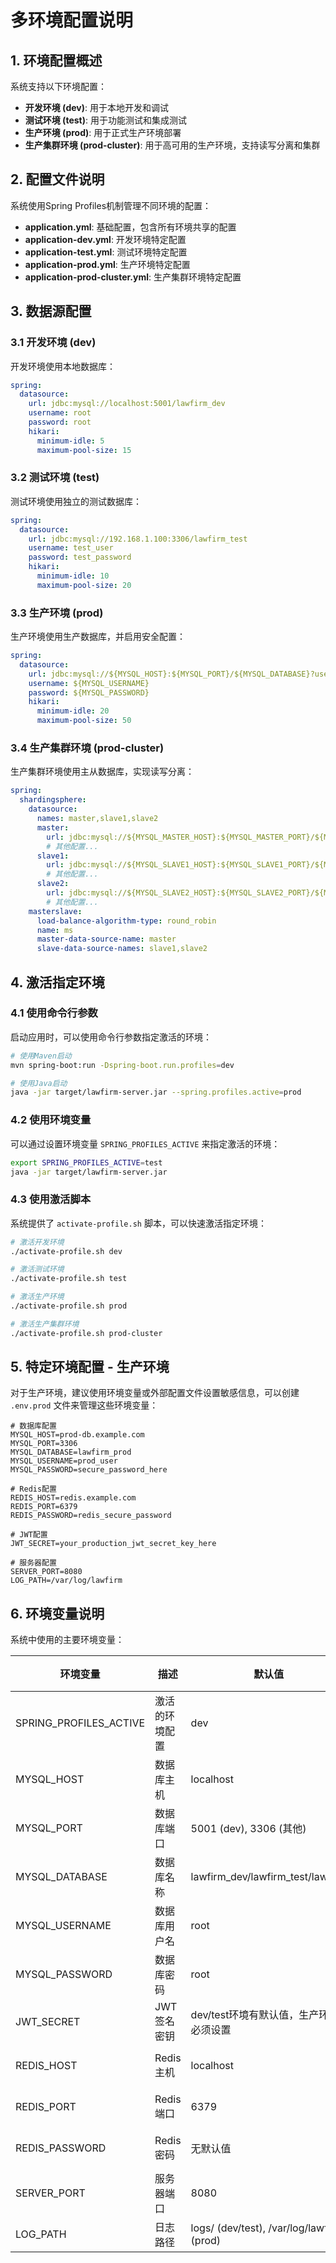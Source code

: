 # 多环境配置说明

## 1. 环境配置概述

系统支持以下环境配置：

- **开发环境 (dev)**: 用于本地开发和调试
- **测试环境 (test)**: 用于功能测试和集成测试
- **生产环境 (prod)**: 用于正式生产环境部署
- **生产集群环境 (prod-cluster)**: 用于高可用的生产环境，支持读写分离和集群

## 2. 配置文件说明

系统使用Spring Profiles机制管理不同环境的配置：

- **application.yml**: 基础配置，包含所有环境共享的配置
- **application-dev.yml**: 开发环境特定配置
- **application-test.yml**: 测试环境特定配置
- **application-prod.yml**: 生产环境特定配置
- **application-prod-cluster.yml**: 生产集群环境特定配置

## 3. 数据源配置

### 3.1 开发环境 (dev)

开发环境使用本地数据库：

```yaml
spring:
  datasource:
    url: jdbc:mysql://localhost:5001/lawfirm_dev
    username: root
    password: root
    hikari:
      minimum-idle: 5
      maximum-pool-size: 15
```

### 3.2 测试环境 (test)

测试环境使用独立的测试数据库：

```yaml
spring:
  datasource:
    url: jdbc:mysql://192.168.1.100:3306/lawfirm_test
    username: test_user
    password: test_password
    hikari:
      minimum-idle: 10
      maximum-pool-size: 20
```

### 3.3 生产环境 (prod)

生产环境使用生产数据库，并启用安全配置：

```yaml
spring:
  datasource:
    url: jdbc:mysql://${MYSQL_HOST}:${MYSQL_PORT}/${MYSQL_DATABASE}?useSSL=true&requireSSL=true
    username: ${MYSQL_USERNAME}
    password: ${MYSQL_PASSWORD}
    hikari:
      minimum-idle: 20
      maximum-pool-size: 50
```

### 3.4 生产集群环境 (prod-cluster)

生产集群环境使用主从数据库，实现读写分离：

```yaml
spring:
  shardingsphere:
    datasource:
      names: master,slave1,slave2
      master:
        url: jdbc:mysql://${MYSQL_MASTER_HOST}:${MYSQL_MASTER_PORT}/${MYSQL_DATABASE}
        # 其他配置...
      slave1:
        url: jdbc:mysql://${MYSQL_SLAVE1_HOST}:${MYSQL_SLAVE1_PORT}/${MYSQL_DATABASE}
        # 其他配置...
      slave2:
        url: jdbc:mysql://${MYSQL_SLAVE2_HOST}:${MYSQL_SLAVE2_PORT}/${MYSQL_DATABASE}
        # 其他配置...
    masterslave:
      load-balance-algorithm-type: round_robin
      name: ms
      master-data-source-name: master
      slave-data-source-names: slave1,slave2
```

## 4. 激活指定环境

### 4.1 使用命令行参数

启动应用时，可以使用命令行参数指定激活的环境：

```bash
# 使用Maven启动
mvn spring-boot:run -Dspring-boot.run.profiles=dev

# 使用Java启动
java -jar target/lawfirm-server.jar --spring.profiles.active=prod
```

### 4.2 使用环境变量

可以通过设置环境变量 `SPRING_PROFILES_ACTIVE` 来指定激活的环境：

```bash
export SPRING_PROFILES_ACTIVE=test
java -jar target/lawfirm-server.jar
```

### 4.3 使用激活脚本

系统提供了 `activate-profile.sh` 脚本，可以快速激活指定环境：

```bash
# 激活开发环境
./activate-profile.sh dev

# 激活测试环境
./activate-profile.sh test

# 激活生产环境
./activate-profile.sh prod

# 激活生产集群环境
./activate-profile.sh prod-cluster
```

## 5. 特定环境配置 - 生产环境

对于生产环境，建议使用环境变量或外部配置文件设置敏感信息，可以创建 `.env.prod` 文件来管理这些环境变量：

```properties
# 数据库配置
MYSQL_HOST=prod-db.example.com
MYSQL_PORT=3306
MYSQL_DATABASE=lawfirm_prod
MYSQL_USERNAME=prod_user
MYSQL_PASSWORD=secure_password_here

# Redis配置
REDIS_HOST=redis.example.com
REDIS_PORT=6379
REDIS_PASSWORD=redis_secure_password

# JWT配置
JWT_SECRET=your_production_jwt_secret_key_here

# 服务器配置
SERVER_PORT=8080
LOG_PATH=/var/log/lawfirm
```

## 6. 环境变量说明

系统中使用的主要环境变量：

| 环境变量                   | 描述      | 默认值                                       | 使用环境               |
|------------------------|---------|-------------------------------------------|--------------------|
| SPRING_PROFILES_ACTIVE | 激活的环境配置 | dev                                       | 所有                 |
| MYSQL_HOST             | 数据库主机   | localhost                                 | 所有                 |
| MYSQL_PORT             | 数据库端口   | 5001 (dev), 3306 (其他)                     | 所有                 |
| MYSQL_DATABASE         | 数据库名称   | lawfirm_dev/lawfirm_test/lawfirm          | 所有                 |
| MYSQL_USERNAME         | 数据库用户名  | root                                      | 所有                 |
| MYSQL_PASSWORD         | 数据库密码   | root                                      | 所有                 |
| JWT_SECRET             | JWT签名密钥 | dev/test环境有默认值，生产环境必须设置                   | 所有                 |
| REDIS_HOST             | Redis主机 | localhost                                 | prod, prod-cluster |
| REDIS_PORT             | Redis端口 | 6379                                      | prod, prod-cluster |
| REDIS_PASSWORD         | Redis密码 | 无默认值                                      | prod, prod-cluster |
| SERVER_PORT            | 服务器端口   | 8080                                      | 所有                 |
| LOG_PATH               | 日志路径    | logs/ (dev/test), /var/log/lawfirm (prod) | 所有                 | 